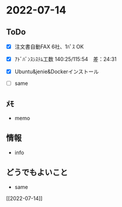 # 2022-07-14

## ToDo
- [x] 注文書自動FAX 6社、1ﾊﾟｽ OK
- [x] ｱﾄﾞﾊﾞﾝｽｼｽﾃﾑ工数 140:25/115:54　差：24:31
- [x] Ubuntu&jenie&Dockerインストール
- [ ] same


## ﾒﾓ
- memo


## 情報
- info


## どうでもよいこと
- same


[[2022-07-14]]


